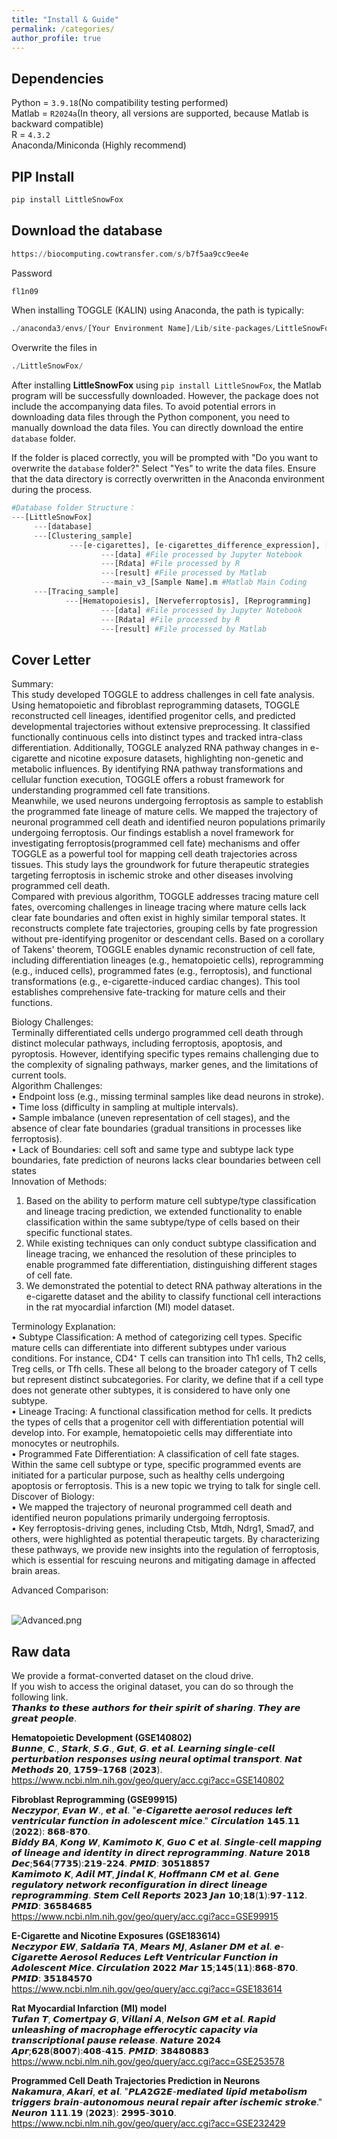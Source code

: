 ```yaml
---
title: "Install & Guide"
permalink: /categories/
author_profile: true
---
```




Dependencies
---
Python = `3.9.18`(No compatibility testing performed)  
Matlab = `R2024a`(In theory, all versions are supported, because Matlab is backward compatible)   
R = `4.3.2`  
Anaconda/Miniconda (Highly recommend)  
  
  
PIP Install
---
```python
pip install LittleSnowFox
```  


Download the database
---
```python
https://biocomputing.cowtransfer.com/s/b7f5aa9cc9ee4e  
```  
Password  
```python
fl1n09
```   
When installing TOGGLE (KALIN) using Anaconda, the path is typically:  
```python
./anaconda3/envs/[Your Environment Name]/Lib/site-packages/LittleSnowFox
```
Overwrite the files in 
```python
./LittleSnowFox/
```
After installing **LittleSnowFox** using `pip install LittleSnowFox`, the Matlab program will be successfully downloaded. However, the package does not include the accompanying data files. To avoid potential errors in downloading data files through the Python component, you need to manually download the data files. You can directly download the entire `database` folder.

If the folder is placed correctly, you will be prompted with "Do you want to overwrite the `database` folder?" Select "Yes" to write the data files. Ensure that the data directory is correctly overwritten in the Anaconda environment during the process.

```python
#Database folder Structure：
---[LittleSnowFox]
     ---[database]
     ---[Clustering_sample]
             ---[e-cigarettes], [e-cigarettes_difference_expression], [fibroblasts]
                    ---[data] #File processed by Jupyter Notebook
                    ---[Rdata] #File processed by R
                    ---[result] #File processed by Matlab
                    ---main_v3_[Sample Name].m #Matlab Main Coding
     ---[Tracing_sample] 
            ---[Hematopoiesis], [Nerveferroptosis], [Reprogramming]
                    ---[data] #File processed by Jupyter Notebook
                    ---[Rdata] #File processed by R
                    ---[result] #File processed by Matlab
```   

Cover Letter
---  
Summary:  
This study developed TOGGLE to address challenges in cell fate analysis. Using hematopoietic and fibroblast reprogramming datasets, TOGGLE reconstructed cell lineages, identified progenitor cells, and predicted developmental trajectories without extensive preprocessing. It classified functionally continuous cells into distinct types and tracked intra-class differentiation. Additionally, TOGGLE analyzed RNA pathway changes in e-cigarette and nicotine exposure datasets, highlighting non-genetic and metabolic influences. By identifying RNA pathway transformations and cellular function execution, TOGGLE offers a robust framework for understanding programmed cell fate transitions.  
Meanwhile, we used neurons undergoing ferroptosis as sample to establish the programmed fate lineage of mature cells. We mapped the trajectory of neuronal programmed cell death and identified neuron populations primarily undergoing ferroptosis. Our findings establish a novel framework for investigating ferroptosis(programmed cell fate) mechanisms and offer TOGGLE as a powerful tool for mapping cell death trajectories across tissues. This study lays the groundwork for future therapeutic strategies targeting ferroptosis in ischemic stroke and other diseases involving programmed cell death.  
Compared with previous algorithm, TOGGLE addresses tracing mature cell fates, overcoming challenges in lineage tracing where mature cells lack clear fate boundaries and often exist in highly similar temporal states. It reconstructs complete fate trajectories, grouping cells by fate progression without pre-identifying progenitor or descendant cells. Based on a corollary of Takens' theorem, TOGGLE enables dynamic reconstruction of cell fate, including differentiation lineages (e.g., hematopoietic cells), reprogramming (e.g., induced cells), programmed fates (e.g., ferroptosis), and functional transformations (e.g., e-cigarette-induced cardiac changes). This tool establishes comprehensive fate-tracking for mature cells and their functions.   

Biology Challenges:  
Terminally differentiated cells undergo programmed cell death through distinct molecular pathways, including ferroptosis, apoptosis, and pyroptosis. However, identifying specific types remains challenging due to the complexity of signaling pathways, marker genes, and the limitations of current tools.   
Algorithm Challenges:  
•	Endpoint loss (e.g., missing terminal samples like dead neurons in stroke).  
•	Time loss (difficulty in sampling at multiple intervals).  
•	Sample imbalance (uneven representation of cell stages), and the absence of clear fate boundaries (gradual transitions in processes like ferroptosis).   
•	Lack of Boundaries: cell soft and same type and subtype lack type boundaries, fate prediction of neurons lacks clear boundaries between cell states  
Innovation of Methods:  
1.	Based on the ability to perform mature cell subtype/type classification and lineage tracing prediction, we extended functionality to enable classification within the same subtype/type of cells based on their specific functional states.  
2.	While existing techniques can only conduct subtype classification and lineage tracing, we enhanced the resolution of these principles to enable programmed fate differentiation, distinguishing different stages of cell fate.  
3.	We demonstrated the potential to detect RNA pathway alterations in the e-cigarette dataset and the ability to classify functional cell interactions in the rat myocardial infarction (MI) model dataset.  

Terminology Explanation:  
•	Subtype Classification: A method of categorizing cell types. Specific mature cells can differentiate into different subtypes under various conditions. For instance, CD4⁺ T cells can transition into Th1 cells, Th2 cells, Treg cells, or Tfh cells. These all belong to the broader category of T cells but represent distinct subcategories. For clarity, we define that if a cell type does not generate other subtypes, it is considered to have only one subtype.  
•	Lineage Tracing: A functional classification method for cells. It predicts the types of cells that a progenitor cell with differentiation potential will develop into. For example, hematopoietic cells may differentiate into monocytes or neutrophils.  
•	Programmed Fate Differentiation: A classification of cell fate stages. Within the same cell subtype or type, specific programmed events are initiated for a particular purpose, such as healthy cells undergoing apoptosis or ferroptosis. This is a new topic we trying to talk for single cell.
Discover of Biology:  
•	We mapped the trajectory of neuronal programmed cell death and identified neuron populations primarily undergoing ferroptosis.  
•	Key ferroptosis-driving genes, including Ctsb, Mtdh, Ndrg1, Smad7, and others, were highlighted as potential therapeutic targets. By characterizing these pathways, we provide new insights into the regulation of ferroptosis, which is essential for rescuing neurons and mitigating damage in affected brain areas.  

Advanced Comparison: 

<br>
<img src="https://raw.githubusercontent.com/FullBlackWolf/ATPX4869/refs/heads/master/assets/images/Advanced.png" 
     alt="Advanced.png" 
     title="Advanced.png">



  
Raw data
---
We provide a format-converted dataset on the cloud drive.  
If you wish to access the original dataset, you can do so through the following link.  
𝙏𝙝𝙖𝙣𝙠𝙨 𝙩𝙤 𝙩𝙝𝙚𝙨𝙚 𝙖𝙪𝙩𝙝𝙤𝙧𝙨 𝙛𝙤𝙧 𝙩𝙝𝙚𝙞𝙧 𝙨𝙥𝙞𝙧𝙞𝙩 𝙤𝙛 𝙨𝙝𝙖𝙧𝙞𝙣𝙜. 𝙏𝙝𝙚𝙮 𝙖𝙧𝙚 𝙜𝙧𝙚𝙖𝙩 𝙥𝙚𝙤𝙥𝙡𝙚.    
  
**Hematopoietic Development (GSE140802)**  
𝘽𝙪𝙣𝙣𝙚, 𝘾., 𝙎𝙩𝙖𝙧𝙠, 𝙎.𝙂., 𝙂𝙪𝙩, 𝙂. 𝙚𝙩 𝙖𝙡. 𝙇𝙚𝙖𝙧𝙣𝙞𝙣𝙜 𝙨𝙞𝙣𝙜𝙡𝙚-𝙘𝙚𝙡𝙡 𝙥𝙚𝙧𝙩𝙪𝙧𝙗𝙖𝙩𝙞𝙤𝙣 𝙧𝙚𝙨𝙥𝙤𝙣𝙨𝙚𝙨 𝙪𝙨𝙞𝙣𝙜 𝙣𝙚𝙪𝙧𝙖𝙡 𝙤𝙥𝙩𝙞𝙢𝙖𝙡 𝙩𝙧𝙖𝙣𝙨𝙥𝙤𝙧𝙩. 𝙉𝙖𝙩 𝙈𝙚𝙩𝙝𝙤𝙙𝙨 𝟮𝟬, 𝟭𝟳𝟱𝟵–𝟭𝟳𝟲𝟴 (𝟮𝟬𝟮𝟯).    
https://www.ncbi.nlm.nih.gov/geo/query/acc.cgi?acc=GSE140802  

  
**Fibroblast Reprogramming (GSE99915)**  
𝙉𝙚𝙘𝙯𝙮𝙥𝙤𝙧, 𝙀𝙫𝙖𝙣 𝙒., 𝙚𝙩 𝙖𝙡. "𝙚-𝘾𝙞𝙜𝙖𝙧𝙚𝙩𝙩𝙚 𝙖𝙚𝙧𝙤𝙨𝙤𝙡 𝙧𝙚𝙙𝙪𝙘𝙚𝙨 𝙡𝙚𝙛𝙩 𝙫𝙚𝙣𝙩𝙧𝙞𝙘𝙪𝙡𝙖𝙧 𝙛𝙪𝙣𝙘𝙩𝙞𝙤𝙣 𝙞𝙣 𝙖𝙙𝙤𝙡𝙚𝙨𝙘𝙚𝙣𝙩 𝙢𝙞𝙘𝙚." 𝘾𝙞𝙧𝙘𝙪𝙡𝙖𝙩𝙞𝙤𝙣 𝟭𝟰𝟱.𝟭𝟭 (𝟮𝟬𝟮𝟮): 𝟴𝟲𝟴-𝟴𝟳𝟬.  
𝘽𝙞𝙙𝙙𝙮 𝘽𝘼, 𝙆𝙤𝙣𝙜 𝙒, 𝙆𝙖𝙢𝙞𝙢𝙤𝙩𝙤 𝙆, 𝙂𝙪𝙤 𝘾 𝙚𝙩 𝙖𝙡. 𝙎𝙞𝙣𝙜𝙡𝙚-𝙘𝙚𝙡𝙡 𝙢𝙖𝙥𝙥𝙞𝙣𝙜 𝙤𝙛 𝙡𝙞𝙣𝙚𝙖𝙜𝙚 𝙖𝙣𝙙 𝙞𝙙𝙚𝙣𝙩𝙞𝙩𝙮 𝙞𝙣 𝙙𝙞𝙧𝙚𝙘𝙩 𝙧𝙚𝙥𝙧𝙤𝙜𝙧𝙖𝙢𝙢𝙞𝙣𝙜. 𝙉𝙖𝙩𝙪𝙧𝙚 𝟮𝟬𝟭𝟴 𝘿𝙚𝙘;𝟱𝟲𝟰(𝟳𝟳𝟯𝟱):𝟮𝟭𝟵-𝟮𝟮𝟰. 𝙋𝙈𝙄𝘿: 𝟯𝟬𝟱𝟭𝟴𝟴𝟱𝟳  
𝙆𝙖𝙢𝙞𝙢𝙤𝙩𝙤 𝙆, 𝘼𝙙𝙞𝙡 𝙈𝙏, 𝙅𝙞𝙣𝙙𝙖𝙡 𝙆, 𝙃𝙤𝙛𝙛𝙢𝙖𝙣𝙣 𝘾𝙈 𝙚𝙩 𝙖𝙡. 𝙂𝙚𝙣𝙚 𝙧𝙚𝙜𝙪𝙡𝙖𝙩𝙤𝙧𝙮 𝙣𝙚𝙩𝙬𝙤𝙧𝙠 𝙧𝙚𝙘𝙤𝙣𝙛𝙞𝙜𝙪𝙧𝙖𝙩𝙞𝙤𝙣 𝙞𝙣 𝙙𝙞𝙧𝙚𝙘𝙩 𝙡𝙞𝙣𝙚𝙖𝙜𝙚 𝙧𝙚𝙥𝙧𝙤𝙜𝙧𝙖𝙢𝙢𝙞𝙣𝙜. 𝙎𝙩𝙚𝙢 𝘾𝙚𝙡𝙡 𝙍𝙚𝙥𝙤𝙧𝙩𝙨 𝟮𝟬𝟮𝟯 𝙅𝙖𝙣 𝟭𝟬;𝟭𝟴(𝟭):𝟵𝟳-𝟭𝟭𝟮. 𝙋𝙈𝙄𝘿: 𝟯𝟲𝟱𝟴𝟰𝟲𝟴𝟱     
https://www.ncbi.nlm.nih.gov/geo/query/acc.cgi?acc=GSE99915  

    
**E-Cigarette and Nicotine Exposures (GSE183614)**   
𝙉𝙚𝙘𝙯𝙮𝙥𝙤𝙧 𝙀𝙒, 𝙎𝙖𝙡𝙙𝙖𝙣̃𝙖 𝙏𝘼, 𝙈𝙚𝙖𝙧𝙨 𝙈𝙅, 𝘼𝙨𝙡𝙖𝙣𝙚𝙧 𝘿𝙈 𝙚𝙩 𝙖𝙡. 𝙚-𝘾𝙞𝙜𝙖𝙧𝙚𝙩𝙩𝙚 𝘼𝙚𝙧𝙤𝙨𝙤𝙡 𝙍𝙚𝙙𝙪𝙘𝙚𝙨 𝙇𝙚𝙛𝙩 𝙑𝙚𝙣𝙩𝙧𝙞𝙘𝙪𝙡𝙖𝙧 𝙁𝙪𝙣𝙘𝙩𝙞𝙤𝙣 𝙞𝙣 𝘼𝙙𝙤𝙡𝙚𝙨𝙘𝙚𝙣𝙩 𝙈𝙞𝙘𝙚. 𝘾𝙞𝙧𝙘𝙪𝙡𝙖𝙩𝙞𝙤𝙣 𝟮𝟬𝟮𝟮 𝙈𝙖𝙧 𝟭𝟱;𝟭𝟰𝟱(𝟭𝟭):𝟴𝟲𝟴-𝟴𝟳𝟬. 𝙋𝙈𝙄𝘿: 𝟯𝟱𝟭𝟴𝟰𝟱𝟳𝟬  
https://www.ncbi.nlm.nih.gov/geo/query/acc.cgi?acc=GSE183614  
  
    
**Rat Myocardial Infarction (MI) model**  
𝙏𝙪𝙛𝙖𝙣 𝙏, 𝘾𝙤𝙢𝙚𝙧𝙩𝙥𝙖𝙮 𝙂, 𝙑𝙞𝙡𝙡𝙖𝙣𝙞 𝘼, 𝙉𝙚𝙡𝙨𝙤𝙣 𝙂𝙈 𝙚𝙩 𝙖𝙡. 𝙍𝙖𝙥𝙞𝙙 𝙪𝙣𝙡𝙚𝙖𝙨𝙝𝙞𝙣𝙜 𝙤𝙛 𝙢𝙖𝙘𝙧𝙤𝙥𝙝𝙖𝙜𝙚 𝙚𝙛𝙛𝙚𝙧𝙤𝙘𝙮𝙩𝙞𝙘 𝙘𝙖𝙥𝙖𝙘𝙞𝙩𝙮 𝙫𝙞𝙖 𝙩𝙧𝙖𝙣𝙨𝙘𝙧𝙞𝙥𝙩𝙞𝙤𝙣𝙖𝙡 𝙥𝙖𝙪𝙨𝙚 𝙧𝙚𝙡𝙚𝙖𝙨𝙚. 𝙉𝙖𝙩𝙪𝙧𝙚 𝟮𝟬𝟮𝟰 𝘼𝙥𝙧;𝟲𝟮𝟴(𝟴𝟬𝟬𝟳):𝟰𝟬𝟴-𝟰𝟭𝟱. 𝙋𝙈𝙄𝘿: 𝟯𝟴𝟰𝟴𝟬𝟴𝟴𝟯  
https://www.ncbi.nlm.nih.gov/geo/query/acc.cgi?acc=GSE253578  

**Programmed Cell Death Trajectories Prediction in Neurons**   
𝙉𝙖𝙠𝙖𝙢𝙪𝙧𝙖, 𝘼𝙠𝙖𝙧𝙞, 𝙚𝙩 𝙖𝙡. "𝙋𝙇𝘼𝟮𝙂𝟮𝙀-𝙢𝙚𝙙𝙞𝙖𝙩𝙚𝙙 𝙡𝙞𝙥𝙞𝙙 𝙢𝙚𝙩𝙖𝙗𝙤𝙡𝙞𝙨𝙢 𝙩𝙧𝙞𝙜𝙜𝙚𝙧𝙨 𝙗𝙧𝙖𝙞𝙣-𝙖𝙪𝙩𝙤𝙣𝙤𝙢𝙤𝙪𝙨 𝙣𝙚𝙪𝙧𝙖𝙡 𝙧𝙚𝙥𝙖𝙞𝙧 𝙖𝙛𝙩𝙚𝙧 𝙞𝙨𝙘𝙝𝙚𝙢𝙞𝙘 𝙨𝙩𝙧𝙤𝙠𝙚." 𝙉𝙚𝙪𝙧𝙤𝙣 𝟭𝟭𝟭.𝟭𝟵 (𝟮𝟬𝟮𝟯): 𝟮𝟵𝟵𝟱-𝟯𝟬𝟭𝟬.  
https://www.ncbi.nlm.nih.gov/geo/query/acc.cgi?acc=GSE232429  
  

